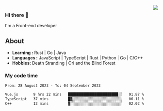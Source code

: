 <img align='right' src="https://github-readme-stats.vercel.app/api?username=strugglebak&show_icons=true">

### Hi there 👋

I'm a Front-end developer

## About

-  **Learning :** Rust | Go | Java
-  **Languages :** JavaScript | TypeScript | Rust | Python | Go | C/C++
-  **Hobbies:** Death Stranding | Ori and the Blind Forest

### My code time

<!--START_SECTION:waka-->

```txt
From: 28 August 2023 - To: 04 September 2023

Vue.js       9 hrs 22 mins   ███████████████████████░░   91.87 %
TypeScript   37 mins         █▓░░░░░░░░░░░░░░░░░░░░░░░   06.11 %
C++          12 mins         ▓░░░░░░░░░░░░░░░░░░░░░░░░   02.02 %
```

<!--END_SECTION:waka-->
